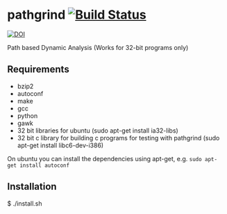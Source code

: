 pathgrind [![Build Status](https://travis-ci.org/codelion/pathgrind.svg?branch=master)](https://travis-ci.org/codelion/pathgrind)
=========
[![DOI](https://zenodo.org/badge/DOI/10.5281/zenodo.9829.svg)](https://doi.org/10.5281/zenodo.9829)

Path based Dynamic Analysis
(Works for 32-bit programs only)

Requirements
------------
- bzip2
- autoconf
- make
- gcc
- python
- gawk
- 32 bit libraries for ubuntu (sudo apt-get install ia32-libs)
- 32 bit c library for building c programs for testing with pathgrind (sudo apt-get install libc6-dev-i386)

On ubuntu you can install the dependencies using apt-get, e.g. `sudo apt-get install autoconf`

Installation
------------
$ ./install.sh